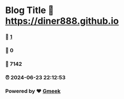 # Blog Title :link: https://diner888.github.io 
### :page_facing_up: [1](https://diner888.github.io/tag.html) 
### :speech_balloon: 0 
### :hibiscus: 7142 
### :alarm_clock: 2024-06-23 22:12:53 
### Powered by :heart: [Gmeek](https://github.com/Meekdai/Gmeek)
